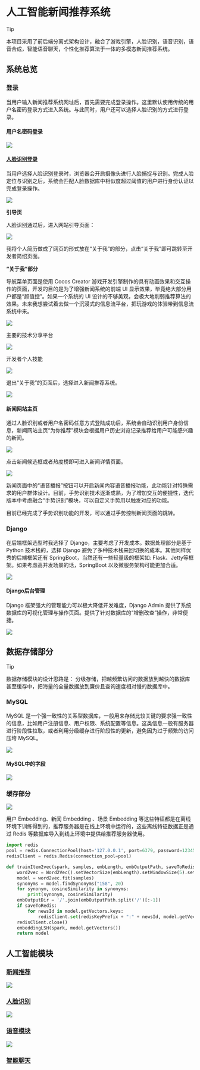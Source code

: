 # 人工智能新闻推荐系统
> [!TIP]
> 本项目采用了前后端分离式架构设计，融合了游戏引擎，人脸识别，语音识别，语音合成，智能语音聊天，个性化推荐算法于一体的多模态新闻推荐系统。

## 系统总览

### 登录

当用户输入新闻推荐系统网址后，首先需要完成登录操作。这里默认使用传统的用户名密码登录方式进入系统。与此同时，用户还可以选择人脸识别的方式进行登录。

#### 用户名密码登录
![](https://pic.imgdb.cn/item/613cb6f944eaada739a1bf03.jpg)

#### [人脸识别登录](face/face?id=人脸识别)

当用户选择人脸识别登录时，浏览器会开启摄像头进行人脸捕捉与识别。完成人脸定位与识别之后，系统会匹配人脸数据库中相似度超过阈值的用户进行身份认证以完成登录操作。

![](https://pic.imgdb.cn/item/61443bad2ab3f51d91b03f7a.jpg)

**引导页**

人脸识别通过后，进入网站引导页面：

![](https://pic.imgdb.cn/item/61442eca2ab3f51d919d1af1.jpg)

我将个人简历做成了网页的形式放在“关于我”的部分，点击“关于我”即可跳转至开发者简绍页面。

**“关于我”部分**

导航菜单页面是使用 Cocos Creator 游戏开发引擎制作的具有动画效果和交互操作的页面，开发的目的是为了增强新闻系统的前端 UI 显示效果，毕竟绝大部分用户都是“颜值控”。如果一个系统的 UI 设计的不够美观，会极大地削弱推荐算法的效果。未来我想尝试着去做一个沉浸式的信息流平台，把玩游戏的体验带到信息流系统中来。

![](https://img.harrytsz.com/blog/202205180853130.gif)

主要的技术分享平台

![](https://img.harrytsz.com/blog202203231523288.gif)


开发者个人技能

![](https://img.harrytsz.com/blog202203231524486.gif)

退出“关于我”的页面后，选择进入新闻推荐系统。

![](https://img.harrytsz.com/blog202203231557744.gif)

#### 新闻网站主页
通过人脸识别或者用户名密码任意方式登陆成功后，系统会自动识别用户身份信息，新闻网站主页“为你推荐”模块会根据用户历史浏览记录推荐给用户可能感兴趣的新闻。

![](https://pic.imgdb.cn/item/61443c992ab3f51d91b18ae8.jpg)

点击新闻候选框或者热度榜即可进入新闻详情页面。

![](https://pic.imgdb.cn/item/61443d322ab3f51d91b26a76.jpg)

新闻页面中的“语音播报”按钮可以开启新闻内容语音播报功能，此功能针对特殊需求的用户群体设计。目前，手势识别技术逐渐成熟，为了增加交互的便捷性，迭代版本中考虑融合“手势识别”模块，可以自定义手势用以触发对应的功能。

目前已经完成了手势识别功能的开发，可以通过手势控制新闻页面的跳转。


### Django 
在后端框架选型时我选择了 Django，主要考虑了开发成本。数据处理部分是基于 Python 技术栈的，选择 Django 避免了多种技术栈来回切换的成本。其他同样优秀的后端框架还有 SpringBoot，当然还有一些轻量级的框架如: Flask、Jetty等框架。如果考虑高并发场景的话，SpringBoot 以及微服务架构可能更加合适。

![](https://pic.imgdb.cn/item/613c80b044eaada739f51aae.jpg)

#### Django后台管理

Django 框架强大的管理能力可以极大降低开发难度，Django Admin 提供了系统数据库的可视化管理与操作页面。提供了针对数据库的“增删改查”操作，非常便捷。

![](https://pic.imgdb.cn/item/6142ca272ab3f51d91d6cb23.jpg)


## 数据存储部分

> [!TIP]
> 数据存储模块的设计思路是：
> 分级存储，把越频繁访问的数据放到越快的数据库甚至缓存中，把海量的全量数据放到廉价且查询速度相对慢的数据库中。


### MySQL
MySQL 是一个强一致性的关系型数据库，一般用来存储比较关键的要求强一致性的信息，比如用户注册信息、用户权限、系统配置等信息。这类信息一般有服务器进行阶段性拉取，或者利用分级缓存进行阶段性的更新，避免因为过于频繁的访问压垮 MySQL。

![](https://pic.imgdb.cn/item/613c80ef44eaada739f57e14.jpg)

#### MySQL中的字段
![](https://pic.imgdb.cn/item/613cb8dc44eaada739aa8e5c.jpg)

### 缓存部分
![](https://pic.imgdb.cn/item/613c812944eaada739f5d8ae.jpg)

用户 Embedding、新闻 Embedding 、场景 Embedding 等这些特征都是在离线环境下训练得到的，推荐服务器是在线上环境中运行的，这些离线特征数据正是通过 Redis 等数据库导入到线上环境中提供给推荐服务器使用。

```python
import redis
pool = redis.ConnectionPool(host='127.0.0.1', port=6379, password=123456)
redisClient = redis.Redis(connection_pool=pool)

def trainItem2vec(spark, samples, embLength, embOutputPath, saveToRedis, redisKeyPrefix):
    word2vec = Word2Vec().setVectorSize(embLength).setWindowSize(5).setNumIterations(10)
    model = word2vec.fit(samples)
    synonyms = model.findSynonyms("158", 20)
    for synonym, cosineSimilarity in synonyms:
        print(synonym, cosineSimilarity)
    embOutputDir = '/'.join(embOutputPath.split('/')[:-1])
    if saveToRedis:
        for newsId in model.getVectors.keys:
            redisClient.set(redisKeyPrefix + ":" + newsId, model.getVectors(newsId).mkString(" "))
    redisClient.close()
    embeddingLSH(spark, model.getVectors())
    return model
```

## 人工智能模块

### [新闻推荐](rec/rec?=推荐模块)
![](https://pic.imgdb.cn/item/61443fa92ab3f51d91b66cfe.jpg)

### [人脸识别](face/face?id=人脸识别)
![](https://pic.imgdb.cn/item/61443eb22ab3f51d91b50a5b.jpg)

### [语音模块](speech/speech?id=语音处理模块)
![](https://pic.imgdb.cn/item/614461872ab3f51d91e7625b.jpg)

### [智能聊天](speech/speech?id=_2-搭建-wukong-robot-运行环境)
